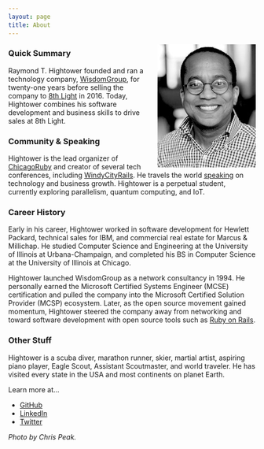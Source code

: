 ```yaml
---
layout: page
title: About
---
```

<img style="margin-left:20px" src="/images/rayhightower_bw.jpg" align="right" width="200" alt="Ray Hightower" title="Ray Hightower" />

### Quick Summary

Raymond T. Hightower founded and ran a technology company, [WisdomGroup](http://wisdomgroup.com/8thlight/), for twenty-one years before selling the company to [8th Light](http://8thlight.com) in 2016. Today, Hightower combines his software development and business skills to drive sales at 8th Light.

### Community & Speaking

Hightower is the lead organizer of [ChicagoRuby](http://chicagoruby.org) and creator of several tech conferences, including [WindyCityRails](http://windycityrails.com). He travels the world [speaking](/speaking) on technology and business growth. Hightower is a perpetual student, currently exploring parallelism, quantum computing, and IoT.

### Career History

Early in his career, Hightower worked in software development for Hewlett Packard, technical sales for IBM, and commercial real estate for Marcus & Millichap. He studied Computer Science and Engineering at the University of Illinois at Urbana-Champaign, and completed his BS in Computer Science at the University of Illinois at Chicago.

Hightower launched WisdomGroup as a network consultancy in 1994. He personally earned the Microsoft Certified Systems Engineer (MCSE) certification and pulled the company into the Microsoft Certified Solution Provider (MCSP) ecosystem. Later, as the open source movement gained momentum, Hightower steered the company away from networking and toward software development with open source tools such as [Ruby on Rails](/blog/2017/07/25/a-business-view-of-ruby-on-rails/).

### Other Stuff

Hightower is a scuba diver, marathon runner, skier, martial artist, aspiring piano player, Eagle Scout, Assistant Scoutmaster, and world traveler. He has visited every state in the USA and most continents on planet Earth.

Learn more at...

* [GitHub](http://github.com/rayhightower)
* [LinkedIn](http://linkedin.com/in/rayhightower)
* [Twitter](http://twitter.com/rayhightower)

_Photo by Chris Peak._
